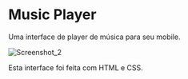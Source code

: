 # Music Player
Uma interface de player de música para seu mobile.

![Screenshot_2](https://github.com/Khezac/music-player/assets/152409554/4a2504e7-ede7-49d2-b646-9dcb5d3a3847)

Esta interface foi feita com HTML e CSS.
